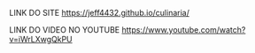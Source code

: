 LINK DO SITE
https://jeff4432.github.io/culinaria/

LINK DO VIDEO NO YOUTUBE
https://www.youtube.com/watch?v=iWrLXwgQkPU
